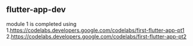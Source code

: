 ## flutter-app-dev
module 1 is completed using 1.https://codelabs.developers.google.com/codelabs/first-flutter-app-pt1
2.https://codelabs.developers.google.com/codelabs/first-flutter-app-pt2
